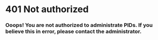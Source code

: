 # 401 Not authorized

### Ooops! You are not authorized to administrate PIDs. If you believe this in error, please contact the administrator.